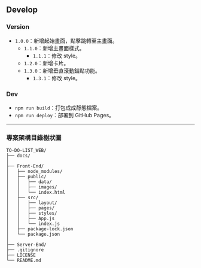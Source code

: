 ## Develop

### Version

- `1.0.0`：新增起始畫面，點擊跳轉至主畫面。
  - `1.1.0`：新增主畫面樣式。
    - `1.1.1`：修改 style。
  - `1.2.0`：新增卡片。
  - `1.3.0`：新增垂直滾動錨點功能。
    - `1.3.1`：修改 style。

### Dev

- `npm run build`：打包成成靜態檔案。
- `npm run deploy`：部署到 GitHub Pages。

---

### 專案架構目錄樹狀圖

```
TO-DO-LIST_WEB/
├── docs/
│
├── Front-End/
│   ├── node_modules/
│   ├── public/
│   │   ├── data/
│   │   ├── images/
│   │   └── index.html
│   ├── src/
│   │   ├── layout/
│   │   ├── pages/
│   │   ├── styles/
│   │   ├── App.js
│   │   └── index.js
│   ├── package-lock.json
│   └── package.json
│
├── Server-End/
├── .gitignore
├── LICENSE
└── README.md

```
